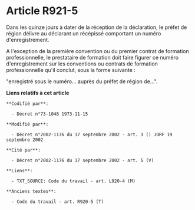 # Article R921-5

Dans les quinze jours à dater de la réception de la déclaration, le préfet de région délivre au déclarant un récépissé
comportant un numéro d'enregistrement.

A l'exception de la première convention ou du premier contrat de formation professionnelle, le prestataire de formation doit
faire figurer ce numéro d'enregistrement sur les conventions ou contrats de formation professionnelle qu'il conclut, sous la
forme suivante :

"enregistré sous le numéro... auprès du préfet de région de...".

**Liens relatifs à cet article**

	**Codifié par**:

	  - Décret n°73-1048 1973-11-15

	**Modifié par**:

	  - Décret n°2002-1176 du 17 septembre 2002 - art. 3 () JORF 19 septembre 2002

	**Cité par**:

	  - Décret n°2002-1176 du 17 septembre 2002 - art. 5 (V)

	**Liens**:

	  - TXT_SOURCE: Code du travail - art. L920-4 (M)

	**Anciens textes**:

	  - Code du travail - art. R920-5 (T)
